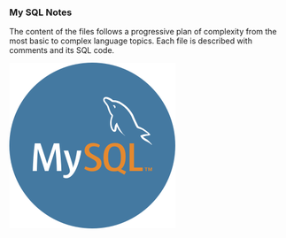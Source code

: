 ### My SQL Notes

The content of the files follows a progressive plan of complexity from the most basic to complex language topics. Each file is described with comments and its SQL code.

![](https://raw.githubusercontent.com/acosta032/mysql-notes/main/readmefiles/mysql-img.png?token=GHSAT0AAAAAACCEOYYI74PB72H53MFH6KYOZCRTBXA)
